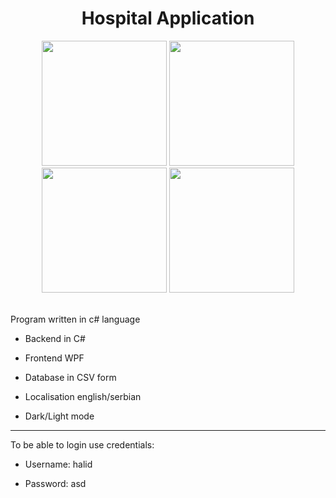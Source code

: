 <h1 align="center">Hospital Application</h1>

<div align="center">
  <img src="https://user-images.githubusercontent.com/84806326/211096573-1d71e3a8-283d-452a-b4d6-b14a300cbdab.png" width="200"/>
  <img src="https://user-images.githubusercontent.com/84806326/211096582-3608ec22-7ba3-4f42-afbe-c373397ae3eb.png" width="200"/>
  <img src="https://user-images.githubusercontent.com/84806326/211096564-ad414ac9-7a97-4f8d-aa10-6d6c36f9224b.png" width="200"/>
  <img src="https://user-images.githubusercontent.com/84806326/211096578-d646f1e8-e509-49ce-9fb6-3baf854f473f.png" width="200"/>
</div>

<br/>


<div align="left">

Program written in c# language

- Backend in C#

- Frontend WPF

- Database in CSV form

- Localisation english/serbian

- Dark/Light mode

---

To be able to login use credentials:

- Username: halid

- Password: asd

</div>
